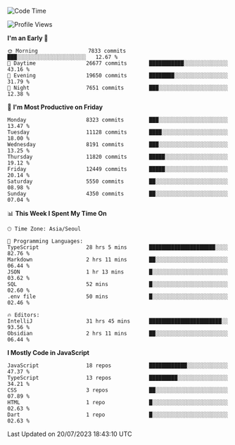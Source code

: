 <!--START_SECTION:waka-->
![Code Time](http://img.shields.io/badge/Code%20Time-5%2C208%20hrs%2018%20mins-blue)

![Profile Views](http://img.shields.io/badge/Profile%20Views-0-blue)

**I'm an Early 🐤** 

```text
🌞 Morning                7833 commits        ███░░░░░░░░░░░░░░░░░░░░░░   12.67 % 
🌆 Daytime                26677 commits       ███████████░░░░░░░░░░░░░░   43.16 % 
🌃 Evening                19650 commits       ████████░░░░░░░░░░░░░░░░░   31.79 % 
🌙 Night                  7651 commits        ███░░░░░░░░░░░░░░░░░░░░░░   12.38 % 
```
📅 **I'm Most Productive on Friday** 

```text
Monday                   8323 commits        ███░░░░░░░░░░░░░░░░░░░░░░   13.47 % 
Tuesday                  11128 commits       ████░░░░░░░░░░░░░░░░░░░░░   18.00 % 
Wednesday                8191 commits        ███░░░░░░░░░░░░░░░░░░░░░░   13.25 % 
Thursday                 11820 commits       █████░░░░░░░░░░░░░░░░░░░░   19.12 % 
Friday                   12449 commits       █████░░░░░░░░░░░░░░░░░░░░   20.14 % 
Saturday                 5550 commits        ██░░░░░░░░░░░░░░░░░░░░░░░   08.98 % 
Sunday                   4350 commits        ██░░░░░░░░░░░░░░░░░░░░░░░   07.04 % 
```


📊 **This Week I Spent My Time On** 

```text
🕑︎ Time Zone: Asia/Seoul

💬 Programming Languages: 
TypeScript               28 hrs 5 mins       █████████████████████░░░░   82.76 % 
Markdown                 2 hrs 11 mins       ██░░░░░░░░░░░░░░░░░░░░░░░   06.44 % 
JSON                     1 hr 13 mins        █░░░░░░░░░░░░░░░░░░░░░░░░   03.62 % 
SQL                      52 mins             █░░░░░░░░░░░░░░░░░░░░░░░░   02.60 % 
.env file                50 mins             █░░░░░░░░░░░░░░░░░░░░░░░░   02.46 % 

🔥 Editors: 
IntelliJ                 31 hrs 45 mins      ███████████████████████░░   93.56 % 
Obsidian                 2 hrs 11 mins       ██░░░░░░░░░░░░░░░░░░░░░░░   06.44 % 
```

**I Mostly Code in JavaScript** 

```text
JavaScript               18 repos            ████████████░░░░░░░░░░░░░   47.37 % 
TypeScript               13 repos            █████████░░░░░░░░░░░░░░░░   34.21 % 
CSS                      3 repos             ██░░░░░░░░░░░░░░░░░░░░░░░   07.89 % 
HTML                     1 repo              █░░░░░░░░░░░░░░░░░░░░░░░░   02.63 % 
Dart                     1 repo              █░░░░░░░░░░░░░░░░░░░░░░░░   02.63 % 
```




 Last Updated on 20/07/2023 18:43:10 UTC
<!--END_SECTION:waka-->
